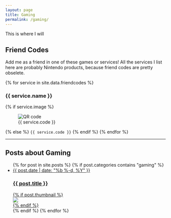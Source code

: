 ```yaml
---
layout: page
title: Gaming
permalink: /gaming/
---
```


This is where I will 

## Friend Codes

Add me as a friend in one of these games or services! All the services I list here are probably Nintendo products, because friend codes are pretty obselete.

{% for service in site.data.friendcodes %}
<h3>{{ service.name }}</h3>
{% if service.image %}
<figure class="image">
    <img src="{{ service.image }}" alt="QR code">
    <figcaption>{{ service.code }}</figcaption>
</figure>
{% else %}
<code>{{ service.code }}</code>
{% endif %}
{% endfor %}

---

## Posts about Gaming

<ul class="post-list w3-ul w3-card-4">
{% for post in site.posts %}
{% if post.categories contains "gaming" %}
    <a href="{{ post.url | prepend: site.baseurl }}">
    <li class="w3-bar">
        <div class="w3-bar-item">
            <span class="post-meta">{{ post.date | date: "%b %-d, %Y" }}</span>
            <h3 class="post-link">
                {{ post.title }}
            </h3>
        </div>
        {% if post.thumbnail %}
        <div class="w3-bar-item">
            <img src="{{ post.thumbnail }}" class="post-thumbnail">
        </div>
        {% endif %}
    </li>
    </a>
{% endif %}
{% endfor %}
</ul>
